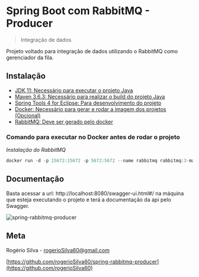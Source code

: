 # Spring Boot com RabbitMQ - Producer
>Integração de dados

Projeto voltado para integração de dados utilizando o RabbitMQ como gerenciador da fila. 

## Instalação
- [JDK 11: Necessário para executar o projeto Java](https://www.oracle.com/java/technologies/javase-jdk11-downloads.html)
- [Maven 3.6.3: Necessário para realizar o build do projeto Java](https://maven.apache.org/docs/3.6.3/release-notes.html)
- [Spring Tools 4 for Eclipse: Para desenvolvimento do projeto](https://spring.io/tools)
- [Docker: Necessário para gerar e rodar a imagem dos projetos (Opcional)](https://docs.docker.com/get-docker/)
- [RabbitMQ: Deve ser gerado pelo docker](https://www.rabbitmq.com/)

### Comando para executar no Docker antes de rodar o projeto

*Instalação do RabbitMQ*
```d
docker run -d -p 15672:15672 -p 5672:5672 --name rabbitmq rabbitmq:3-management
```

## Documentação

Basta acessar a url: http://localhost:8080/swagger-ui.html#/ na máquina que esteja executando o projeto e terá a documentação da api pelo Swagger.

![spring-rabbitmq-producer](https://user-images.githubusercontent.com/23174611/101501076-0c358b00-394e-11eb-8805-cfb2cdabe8a7.png)

## Meta

Rogério Silva - rogerioSilva60@gmail.com

[https://github.com/rogerioSilva60/spring-rabbitmq-producer](https://github.com/rogerioSilva60)
